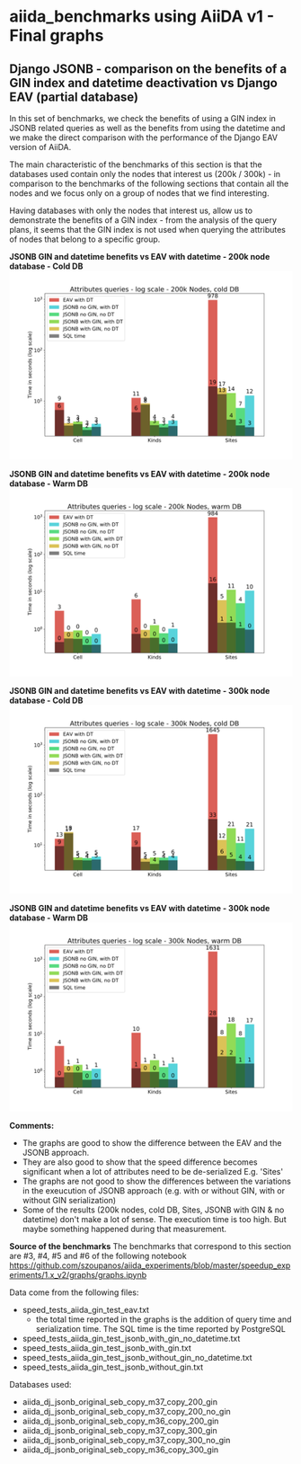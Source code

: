 # aiida_benchmarks using AiiDA v1 - Final graphs

Django JSONB -  comparison on the benefits of a GIN index and datetime deactivation vs Django EAV (partial database)
----------------------------------------------------------------------------------------------------------------------------------------------------
In this set of benchmarks, we check the benefits of using a GIN index in JSONB related queries as well as  the benefits from using the datetime and we make the direct comparison with the performance of the Django EAV version of AiiDA.

The main characteristic of the benchmarks of this section is that the databases used contain only the nodes that interest us (200k / 300k) - in comparison to the benchmarks of the following sections that contain all the nodes and we focus only on a group of nodes that we find interesting. 

Having databases with only the nodes that interest us, allow us to demonstrate the benefits of a GIN index - from the analysis of the query plans, it seems that the GIN index is not used when querying the attributes of nodes that belong to a specific group.


**JSONB GIN and datetime benefits vs EAV with datetime - 200k node database - Cold DB**
![alt text](https://github.com/szoupanos/aiida_experiments/blob/master/speedup_experiments/1.x_v2/graphs/attr_queries_200_cold_gin_comparison.svg "")

**JSONB GIN and datetime benefits vs EAV with datetime - 200k node database - Warm DB**
![alt text](https://github.com/szoupanos/aiida_experiments/blob/master/speedup_experiments/1.x_v2/graphs/attr_queries_200_warm_gin_comparison.svg "")

**JSONB GIN and datetime benefits vs EAV with datetime - 300k node database - Cold DB**
![alt text](https://github.com/szoupanos/aiida_experiments/blob/master/speedup_experiments/1.x_v2/graphs/attr_queries_300_cold_gin_comparison.svg "")

**JSONB GIN and datetime benefits vs EAV with datetime - 300k node database - Warm DB**
![alt text](https://github.com/szoupanos/aiida_experiments/blob/master/speedup_experiments/1.x_v2/graphs/attr_queries_300_warm_gin_comparison.svg "")

**Comments:**
- The graphs are good to show the difference between the EAV and the JSONB approach.
- They are also good to show that the speed difference becomes significant when a lot of attributes need to be de-serialized E.g. 'Sites'
- The graphs are not good to show the differences between the variations in the exeucution of JSONB approach (e.g. with or without GIN, with or without GIN serialization)
- Some of the results (200k nodes, cold DB, Sites, JSONB with GIN & no datetime) don't make a lot of sense. The execution time is too high. But maybe something happened during that measurement.

**Source of the benchmarks**
The benchmarks that correspond to this section are #3, #4, #5 and #6 of the following notebook
https://github.com/szoupanos/aiida_experiments/blob/master/speedup_experiments/1.x_v2/graphs/graphs.ipynb

Data come from the following files:
- speed_tests_aiida_gin_test_eav.txt
    - the total time reported in the graphs is the addition of query time 
      and serialization time. The SQL time is the time reported by PostgreSQL
- speed_tests_aiida_gin_test_jsonb_with_gin_no_datetime.txt
- speed_tests_aiida_gin_test_jsonb_with_gin.txt
- speed_tests_aiida_gin_test_jsonb_without_gin_no_datetime.txt
- speed_tests_aiida_gin_test_jsonb_without_gin.txt

 Databases used:
- aiida_dj_jsonb_original_seb_copy_m37_copy_200_gin
- aiida_dj_jsonb_original_seb_copy_m37_copy_200_no_gin
- aiida_dj_jsonb_original_seb_copy_m36_copy_200_gin
- aiida_dj_jsonb_original_seb_copy_m37_copy_300_gin
- aiida_dj_jsonb_original_seb_copy_m37_copy_300_no_gin
- aiida_dj_jsonb_original_seb_copy_m36_copy_300_gin

